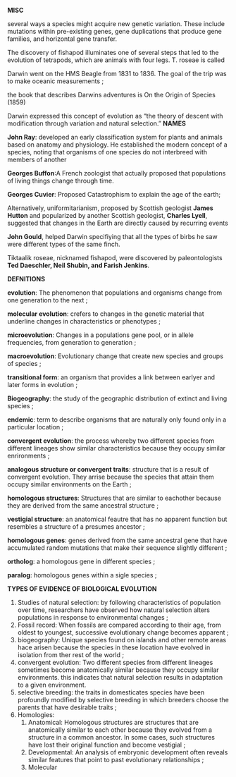 **MISC**

several ways a species might acquire new genetic variation. These include mutations within pre-existing genes, gene duplications that produce gene families, and horizontal gene transfer.

 The discovery of fishapod illuminates one of several steps that led to the evolution of tetrapods, which are animals with four legs. T. roseae is called 

Darwin went on the HMS Beagle from 1831 to 1836. The goal of the trip was to make oceanic measurements ;

the book that describes Darwins adventures is On the Origin of Species (1859)

Darwin expressed this concept of evolution as “the theory of descent with modification through variation and natural selection.”
**NAMES**

**John Ray**: developed an early classification system for plants and animals based on anatomy and physiology. He established the modern concept of a species, noting that organisms of one species do not interbreed with members of another

**Georges Buffon**:A French zoologist that actually proposed that populations of living things change through time.

**Georges Cuvier**: Proposed Catastrophism to explain the age of the earth; 

Alternatively, uniformitarianism, proposed by Scottish geologist **James Hutton** and popularized by another Scottish geologist, **Charles Lyell**, suggested that changes in the Earth are directly caused by recurring events

**John Gould**, helped Darwin specifiying that all the types of birbs he saw were different types of the same finch.

Tiktaalik roseae, nicknamed fishapod, were discovered by paleontologists **Ted Daeschler, Neil Shubin, and Farish Jenkins**.


**DEFNITIONS**

**evolution**: The phenomenon that populations and organisms change from one generation to the next ;

**molecular evolution**: crefers to changes in the genetic material that underline changes in characteristics or phenotypes ; 

**microevolution**: Changes in a populations gene pool, or in allele frequencies, from generation to generation ;

**macroevolution**: Evolutionary change that create new species and groups of species ;

**transitional form**: an organism that provides a link between earlyer and later forms in evolution ;

**Biogeography**: the study of the geographic distribution of extinct and living species ;

**endemic**: term to describe organisms that are naturally only found only in a particular location ;

**convergent evolution**: the process whereby two different species from different lineages show similar characteristics because they occupy similar enrironments ;

**analogous structure or convergent traits**: structure that is a result of convergent evolution. They arrise because the species that attain them occupy similar environments on the Earth ;

**homologous structures**: Structures that are similar to eachother because they are derived from the same ancestral structure ;

**vestigial structure**: an anatomical feautre that has no apparent function but resembles a structure of a presumes ancestor ;

**homologous genes**: genes derived from the same ancestral gene that have accumulated random mutations that make their sequence slightly different ;

**ortholog**: a homologous gene in different species ;

**paralog**: homologous genes within a sigle species ;




**TYPES OF EVIDENCE OF BIOLOGICAL EVOLUTION**

1. Studies of natural selection: by following characteristics of population over time, researchers have observed how natural selection alters populations in response to environmental changes ;
2. Fossil record: When fossils are compared according to their age, from oldest to youngest, successive evolutionary change becomes apparent ;
3. biogeography: Unique species found on islands and other remote areas hace arisen because the species in these location have evolved in isolation from ther rest of the world ;
4. convergent evolution: Two different species from different lineages sometimes become anatomically similar because they occupy similar environments. this indicates that natural selection results in adaptation to a given environment.
5. selective breeding: the traits in domesticates species have been profoundly modified by selective breeding in which breeders choose the parents that have desirable traits ;
6. Homologies:
   1. Anatomical: Homologous structures are structures that are anatomically similar to each other because they evolved from a structure in a common ancestor. In some cases, such structures have lost their original function and become vestigial ;
   2. Developmental: An analysis of embryonic development often reveals similar features that point to past evolutionary relationships ;
   3. Molecular